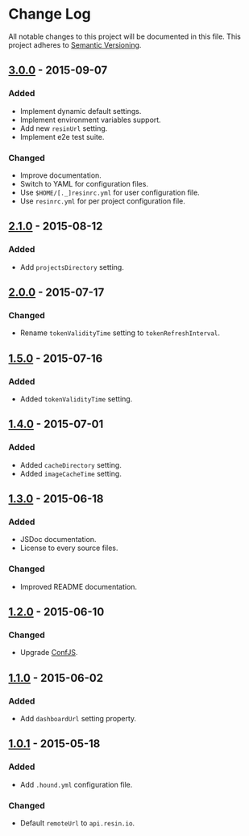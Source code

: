 # Change Log

All notable changes to this project will be documented in this file.
This project adheres to [Semantic Versioning](http://semver.org/).

## [3.0.0] - 2015-09-07

### Added

- Implement dynamic default settings.
- Implement environment variables support.
- Add new `resinUrl` setting.
- Implement e2e test suite.

### Changed

- Improve documentation.
- Switch to YAML for configuration files.
- Use `$HOME/[._]resinrc.yml` for user configuration file.
- Use `resinrc.yml` for per project configuration file.

## [2.1.0] - 2015-08-12

### Added

- Add `projectsDirectory` setting.

## [2.0.0] - 2015-07-17

### Changed

- Rename `tokenValidityTime` setting to `tokenRefreshInterval`.

## [1.5.0] - 2015-07-16

### Added

- Added `tokenValidityTime` setting.

## [1.4.0] - 2015-07-01

### Added

- Added `cacheDirectory` setting.
- Added `imageCacheTime` setting.

## [1.3.0] - 2015-06-18

### Added

- JSDoc documentation.
- License to every source files.

### Changed

- Improved README documentation.

## [1.2.0] - 2015-06-10

### Changed

- Upgrade [ConfJS](https://github.com/resin-io/conf.js).

## [1.1.0] - 2015-06-02

### Added

- Add `dashboardUrl` setting property.

## [1.0.1] - 2015-05-18

### Added

- Add `.hound.yml` configuration file.

### Changed

- Default `remoteUrl` to `api.resin.io`.

[3.0.0]: https://github.com/resin-io/resin-settings-client/compare/v2.1.0...v3.0.0
[2.1.0]: https://github.com/resin-io/resin-settings-client/compare/v2.0.0...v2.1.0
[2.0.0]: https://github.com/resin-io/resin-settings-client/compare/v1.5.0...v2.0.0
[1.5.0]: https://github.com/resin-io/resin-settings-client/compare/v1.4.0...v1.5.0
[1.4.0]: https://github.com/resin-io/resin-settings-client/compare/v1.3.0...v1.4.0
[1.3.0]: https://github.com/resin-io/resin-settings-client/compare/v1.2.0...v1.3.0
[1.2.0]: https://github.com/resin-io/resin-settings-client/compare/v1.1.0...v1.2.0
[1.1.0]: https://github.com/resin-io/resin-settings-client/compare/v1.0.1...v1.1.0
[1.0.1]: https://github.com/resin-io/resin-settings-client/compare/v1.0.0...v1.0.1
